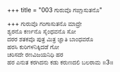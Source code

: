 +++
title = "003 ಗುರುವೊ ಗಙ್ಗಾಸುತನೊ"

+++
ಗುರುವೊ ಗಂಗಾಸುತನೊ ಮಾದ್ರೇ  
ಶ್ವರನೊ ಕರ್ಣನೊ ಸೈಂಧವನೊ ಸೋ  
ದರರ ಶತಕವೊ ಪುತ್ರ ಮಿತ್ರ ಜ್ಞಾತಿ ಬಾಂಧವರೊ  
ಹರಸಿ ಕುರಿಗಳನಿಕ್ಕಿದಡೆ ಗೋ  
ಚರಿಸದೇ ರಣವಿಜಯನಿಧಿ ಹರ  
ಹರ ಎನುತ ಕರಗಿದನು ಕಡು ಕರುಣದಲಿ ಬಲರಾಮ      ॥3॥